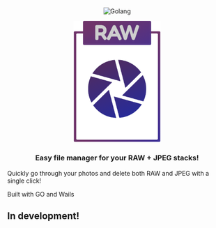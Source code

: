 <p align="center"> 
    <br/>
        <img alt="Golang" src="https://img.shields.io/badge/language-go-00ADD8?style=for-the-badge">
    <br/>   
</p>

<p align="center">
    <img src="icon.png" width="200" title="RAW">
</p>

<h3 align="center">Easy file manager for your RAW + JPEG stacks!</h3>

Quickly go through your photos and delete both RAW and JPEG with a single click!

Built with GO and Wails

## In development!